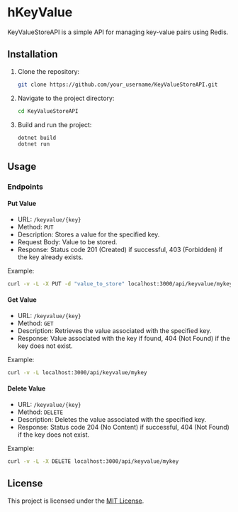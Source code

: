 # hKeyValue

KeyValueStoreAPI is a simple API for managing key-value pairs using Redis.

## Installation

1. Clone the repository:

   ```bash
   git clone https://github.com/your_username/KeyValueStoreAPI.git
   ```

2. Navigate to the project directory:

   ```bash
   cd KeyValueStoreAPI
   ```

3. Build and run the project:

   ```bash
   dotnet build
   dotnet run
   ```

## Usage

### Endpoints

#### Put Value
- URL: `/keyvalue/{key}`
- Method: `PUT`
- Description: Stores a value for the specified key.
- Request Body: Value to be stored.
- Response: Status code 201 (Created) if successful, 403 (Forbidden) if the key already exists.

Example:

```bash
curl -v -L -X PUT -d "value_to_store" localhost:3000/api/keyvalue/mykey
```

#### Get Value
- URL: `/keyvalue/{key}`
- Method: `GET`
- Description: Retrieves the value associated with the specified key.
- Response: Value associated with the key if found, 404 (Not Found) if the key does not exist.

Example:

```bash
curl -v -L localhost:3000/api/keyvalue/mykey
```

#### Delete Value
- URL: `/keyvalue/{key}`
- Method: `DELETE`
- Description: Deletes the value associated with the specified key.
- Response: Status code 204 (No Content) if successful, 404 (Not Found) if the key does not exist.

Example:

```bash
curl -v -L -X DELETE localhost:3000/api/keyvalue/mykey
```

## License

This project is licensed under the [MIT License](LICENSE).
